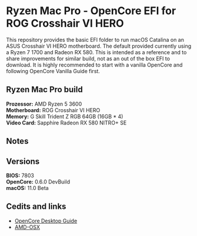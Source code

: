 # Ryzen Mac Pro - OpenCore EFI for ROG Crosshair VI HERO 

This repository provides the basic EFI folder to run macOS Catalina on an ASUS Crosshair VI HERO motherboard. The default provided currently using a Ryzen 7 1700 and Radeon RX 580. 
This is intended as a reference and to share improvements for similar build, not as an out of the box EFI to download. It is highly recommended to start with a vanilla OpenCore and following OpenCore Vanilla Guide first.

## Ryzen Mac Pro build

**Prozessor:** AMD Ryzen 5 3600  
**Motherboard:** ROG Crosshair VI HERO  
**Memory:** G Skill Trident Z RGB 64GB (16GB * 4)  
**Video Card:** Sapphire Radeon RX 580 NITRO+ SE  


## Notes


## Versions
**BIOS:** 7803   
**OpenCore:** 0.6.0 DevBuild   
**macOS:** 11.0 Beta   


## Cedits and links
* [OpenCore Desktop Guide](https://github.com/dortania/OpenCore-Desktop-Guide)   
* [AMD-OSX](https://github.com/AMD-OSX/AMD_Vanilla)   
